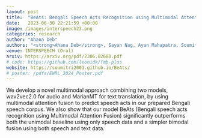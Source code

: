 ```yaml
---
layout: post
title:  "BeAts: Bengali Speech Acts Recognition using Multimodal Attention Fusion"
date:   2023-06-30 22:21:59 +00:00
image: /images/interspeech23.png
categories: research
author: "Ahana Deb"
authors: "<strong>Ahana Deb</strong>, Sayan Nag, Ayan Mahapatra, Soumitri Chattopadhyay,Aritra Marik, Pijush Kanti Gayen, Shankha Sanyal, Archi Banerjee, Samir Karmakar"
venue: INTERSPEECH (Oral)
arxiv: https://arxiv.org/pdf/2306.02680.pdf
# code: https://github.com/leonidk/fmb-plus
website: https://soumitri2001.github.io/BeAts/
# poster: /pdfs/EWRL_2024_Poster.pdf
---
```

We develop a novel multimodal approach combining two models, wav2vec2.0 for audio and MarianMT for text translation, by using multimodal attention fusion to predict speech acts in our prepared Bengali speech corpus. We also show that our model BeAts (Bengali speech acts recognition using Multimodal Attention Fusion) significantly outperforms both the unimodal baseline using only speech data and a simpler bimodal fusion using both speech and text data.